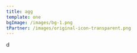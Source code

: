 ```yaml
---
title: agg
template: one
bgImage: /images/bg-1.png
tPartner: /images/original-icon-transparent.png
---
```

d